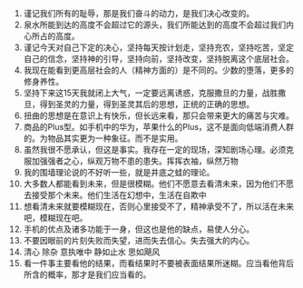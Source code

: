 1. 谨记我们所有的耻辱，那是我们奋斗的动力，是我们决心改变的。
2. 泉水所能到达的高度不会超过它的源头，我们所能达到的高度不会超过我们内心所占的高度。
3. 谨记今天对自己下定的决心，坚持每天按计划走，坚持充农，坚持吃苦，坚定自己的信念，坚持神的引导，坚持向前，坚持改变，坚持脱离这个底层社会。
4. 我现在能看到更高层社会的人（精神方面的）是不同的。少数的堕落，更多的修身养性。
5. 坚持下来这15天我就闭上大气，一定要远离诱惑，克服撒旦的力量，战胜撒旦，得到圣灵的力量，得到圣灵其后的思想，正统的正确的思想。
6. 扭曲的思想是在意识上有快乐，但长远来看，那只会带来更大的痛苦与灾难。
7. 商品的Plus型。如手机中的华为，苹果什么的Plus，这不是面向低端消费人群的。为物品其实更为一种象征。而不是实用。
8. 虽然我很不愿承认，但这是事实。我存在一定的现场，深知剧场心理。必须克服加强强者之心，纵观万物不患的患失。挥挥衣袖，纵然万物
9. 我的围墙理论说的不好听一些，就是井底之蛙的理论。
10. 大多数人都能看到未来，但是很模糊。他们不愿意去看清未来，因为他们不愿去接受那个未来。他们生活在幻想中，生活在自欺中
11. 想看清未来就要模糊现在，否则心里接受不了，精神承受不了，所以活在未来吧，模糊现在吧。
12. 手机的优点及诸多功能于一身，但这也是他的缺点，易使人分心。
13. 不要因眼前的片刻失败而失望，进而失去信心。失去强大的内心。
14. 清心 除杂 意执唯中 静如止水 思如飓风
15. 看一件事主要看他的结果，而看结果时不要被表面结果所迷糊。应当看他背后所含的概率，那才是我们应当看的。
